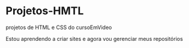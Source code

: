 # Projetos-HMTL
 projetos de HTML e CSS do cursoEmVideo

Estou aprendendo a criar sites e agora vou gerenciar meus repositórios
